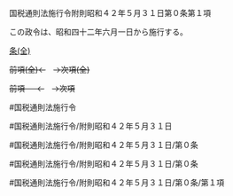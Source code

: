国税通則法施行令附則昭和４２年５月３１日第０条第１項

この政令は、昭和四十二年六月一日から施行する。

[条(全)](国税通則法施行＿令附則昭和４２年５月３１日第０条_.md)

~~前項(全)←~~　~~→次項(全)~~

~~前項 　 ←~~　~~→次項~~



#国税通則法施行令

#国税通則法施行令/附則昭和４２年５月３１日

#国税通則法施行令/附則昭和４２年５月３１日/第０条

#国税通則法施行令/附則昭和４２年５月３１日/第０条

#国税通則法施行令/附則昭和４２年５月３１日/第０条/第１項

